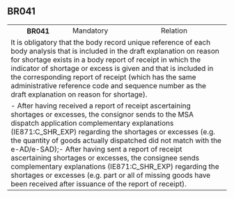 ## BR041
<table>
 <tr>
  <th>
   BR041
  </th>
  <td>
   Mandatory
  </td>
  <td>
   Relation
  </td>
 </tr>
 <tr>
  <td colspan="3">
   It is obligatory that the body record unique reference of each body analysis that is included in the draft explanation on reason for shortage exists in a body report of receipt in which the indicator of shortage or excess is given and that is included in the corresponding report of receipt (which has the same administrative reference code and sequence number as the draft explanation on reason for shortage).
  </td>
 </tr>
 <tr>
  <td colspan="3">
   - After having received a report of receipt ascertaining shortages or excesses, the consignor sends to the MSA dispatch application complementary explanations (IE871:C_SHR_EXP) regarding the shortages or excesses (e.g. the quantity of goods actually dispatched did not match with the e-AD/e-SAD);- After having sent a report of receipt ascertaining shortages or excesses, the consignee sends complementary explanations (IE871:C_SHR_EXP) regarding the shortages or excesses (e.g. part or all of missing goods have been received after issuance of the report of receipt).
  </td>
 </tr>
</table>
